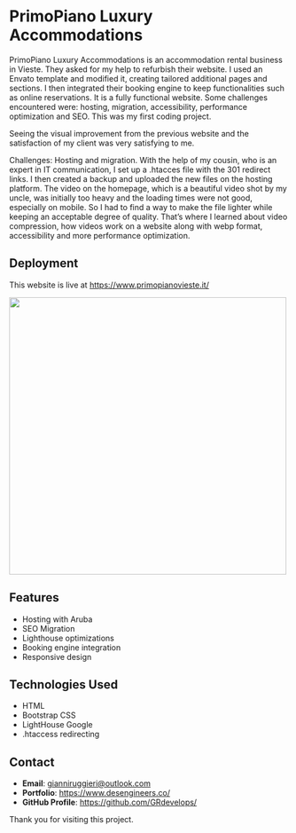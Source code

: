 # PrimoPiano Luxury Accommodations

PrimoPiano Luxury Accommodations is an accommodation rental business in Vieste. They asked for my help to refurbish their website. I used an Envato template and modified it, creating tailored additional pages and sections. I then integrated their booking engine to keep functionalities such as online reservations. It is a fully functional website. Some challenges encountered were: hosting, migration, accessibility, performance optimization and SEO. This was my first coding project.

Seeing the visual improvement from the previous website and the satisfaction of my client was very satisfying to me.

Challenges: Hosting and migration. With the help of my cousin, who is an expert in IT communication, I set up a .htacces file with the 301 redirect links. I then created a backup and uploaded the new files on the hosting platform. The video on the homepage, which is a beautiful video shot by my uncle, was initially too heavy and the loading times were not good, especially on mobile. So I had to find a way to make the file lighter while keeping an acceptable degree of quality. That’s where I learned about video compression, how videos work on a website along with webp format, accessibility and more performance optimization.

## Deployment
This website is live at https://www.primopianovieste.it/

<img src="https://github.com/GRdevelops/Portfolio/assets/121963326/f342485e-87ed-4b7f-9bd2-b5026609ec1a" width="500">


## Features
- Hosting with Aruba
- SEO Migration
- Lighthouse optimizations
- Booking engine integration
- Responsive design

## Technologies Used
- HTML
- Bootstrap CSS
- LightHouse Google
- .htaccess redirecting

## Contact

- **Email**: gianniruggieri@outlook.com
- **Portfolio**: https://www.desengineers.co/
- **GitHub Profile**: https://github.com/GRdevelops/

Thank you for visiting this project.
